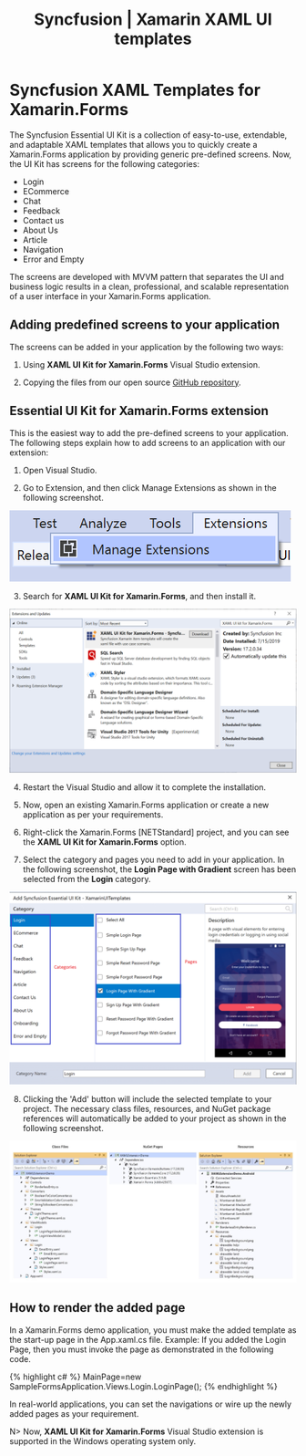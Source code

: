 ﻿---
layout: post
title: Syncfusion | Xamarin XAML UI templates
description: Syncfusion | Xamarin XAML UI templates
platform: xamarin
control: Xamarin UI Kit
documentation: ug
---

# Syncfusion XAML Templates for Xamarin.Forms

The Syncfusion Essential UI Kit is a collection of easy-to-use, extendable, and adaptable XAML templates that allows you to quickly create a Xamarin.Forms application by providing generic pre-defined screens. Now, the UI Kit has screens for the following categories:

* Login
* ECommerce
* Chat
* Feedback
* Contact us
* About Us
* Article
* Navigation
* Error and Empty  

The screens are developed with MVVM pattern that separates the UI and business logic results in a clean, professional, and scalable representation of a user interface in your Xamarin.Forms application.

## Adding predefined screens to your application

The screens can be added in your application by the following two ways:

1. Using **XAML UI Kit for Xamarin.Forms** Visual Studio extension.

2. Copying the files from our open source [GitHub repository](https://github.com/syncfusion/essential-ui-kit-for-xamarin.forms).

## Essential UI Kit for Xamarin.Forms extension

This is the easiest way to add the pre-defined screens to your application. The following steps explain how to add screens to an application with our extension: 

1. Open Visual Studio.

2. Go to Extension, and then click Manage Extensions as shown in the following screenshot.

![Visual Studio Extensions](Essential-UI-Kit-images/VS_Extensions.png)

3. Search for **XAML UI Kit for Xamarin.Forms**, and then install it.

![Visual Studio Extensions and Updates](Essential-UI-Kit-images/Extension_Update.png)

4. Restart the Visual Studio and allow it to complete the installation. 

5. Now, open an existing Xamarin.Forms application or create a new application as per your requirements.
 
6. Right-click the Xamarin.Forms [NETStandard] project, and you can see the **XAML UI Kit for Xamarin.Forms** option.

7. Select the category and pages you need to add in your application. In the following screenshot, the **Login Page with Gradient** screen has been selected from the **Login** category. 

![Visual Studio UIkit Category](Essential-UI-Kit-images/Essential_UIKit_Category.png)

8. Clicking the 'Add' button will include the selected template to your project. The necessary class files, resources, and NuGet package references will automatically be added to your project as shown in the following screenshot.

![Visual Studio Ui Kit nuget and files](Essential-UI-Kit-images/Kit_Nuget_Files.jpg)

## How to render the added page

In a Xamarin.Forms demo application, you must make the added template as the start-up page in the App.xaml.cs file. 
Example: If you added the Login Page, then you must invoke the page as demonstrated in the following code.

{% highlight c# %}
MainPage=new SampleFormsApplication.Views.Login.LoginPage();
{% endhighlight %} 

In real-world applications, you can set the navigations or wire up the newly added pages as your requirement. 

N> Now, **XAML UI Kit for Xamarin.Forms** Visual Studio extension is supported in the Windows operating system only.